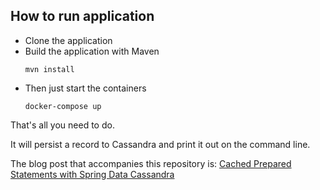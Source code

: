 ## How to run application

- Clone the application
- Build the application with Maven
  ```
  mvn install
  ```
- Then just start the containers
  ```
  docker-compose up
  ```
That's all you need to do.

It will persist a record to Cassandra and print it out on the command line.

The blog post that accompanies this repository is: [Cached Prepared Statements with Spring Data Cassandra](https://lankydanblog.com/2018/10/23/cached-prepared-statements-with-spring-data-cassandra/)